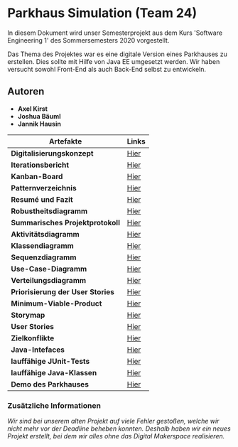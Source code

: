 #  Parkhaus Simulation (Team 24)

In diesem Dokument wird unser Semesterprojekt aus dem Kurs 'Software Engineering 1' des Sommersemesters 2020 vorgestellt.

Das Thema des Projektes war es eine digitale Version eines Parkhauses zu erstellen. Dies sollte mit Hilfe von Java EE umgesetzt werden.
Wir haben versucht sowohl Front-End als auch Back-End selbst zu entwickeln.

## Autoren

* **Axel Kirst**
* **Joshua Bäuml**
* **Jannik Hausin**
 
| Artefakte                                                     | Links                                         |
|---------------------------------------------------------------|-----------------------------------------------|
| **Digitalisierungskonzept**                                   | [Hier](https://github.com/jhausin/ParkhausSE1/wiki/Digitalisierungskonzept)|
| **Iterationsbericht**                                         | [Hier](https://github.com/jhausin/ParkhausSE1/wiki/Iterationsbericht)|
| **Kanban-Board**                                              | [Hier](https://github.com/jhausin/ParkhausSE1/wiki/Kanban-Board)|
| **Patternverzeichnis**                                        | [Hier](https://github.com/jhausin/ParkhausSE1/wiki/Patternverzeichnis)|
| **Resumé und Fazit**                                          | [Hier](https://github.com/jhausin/ParkhausSE1/wiki/Resum%C3%A9e-und-Fazit)|
| **Robustheitsdiagramm**                                       | [Hier](https://github.com/jhausin/ParkhausSE1/wiki/Robustheitsdiagramm)|
| **Summarisches Projektprotokoll**                             | [Hier](https://github.com/jhausin/ParkhausSE1/wiki/Summarisches-Projektprotokoll)|
| **Aktivitätsdiagramm**                                        | [Hier](https://github.com/jhausin/ParkhausSE1/wiki/UML-Aktivit%C3%A4tsdiagramme)|
| **Klassendiagramm**                                           | [Hier](https://github.com/jhausin/ParkhausSE1/wiki/UML-Klassendiagramme)
| **Sequenzdiagramm**                                           | [Hier](https://github.com/jhausin/ParkhausSE1/wiki/UML-Sequenzdiagramme)|
| **Use-Case-Diagramm**                                         | [Hier](https://github.com/jhausin/ParkhausSE1/wiki/UML-Use-Case)|
| **Verteilungsdiagramm**                                       | [Hier](https://github.com/jhausin/ParkhausSE1/wiki/UML-Verteilungsdiagramm)|
| **Priorisierung der User Stories**                            | [Hier](https://github.com/jhausin/ParkhausSE1/wiki/User-Storie-Prio-&-MVP-&-Story-Map)|
| **Minimum-Viable-Product**                                    | [Hier](https://github.com/jhausin/ParkhausSE1/wiki/User-Storie-Prio-&-MVP-&-Story-Map)|
| **Storymap**                                                  | [Hier](https://github.com/jhausin/ParkhausSE1/wiki/User-Storie-Prio-&-MVP-&-Story-Map)|
| **User Stories**                                              | [Hier](https://github.com/jhausin/ParkhausSE1/wiki/User-Stories)|
| **Zielkonflikte**                                             | [Hier](https://github.com/jhausin/ParkhausSE1/wiki/Zielkonflikte)|
| **Java-Intefaces**                                            | [Hier](https://github.com/jhausin/ParkhausSE1/tree/master/src/main/java/interfaces)|
| **lauffähige JUnit-Tests**                                    | [Hier](https://github.com/jhausin/ParkhausSE1/tree/master/src/test)|
| **lauffähige Java-Klassen**                                   | [Hier](https://github.com/jhausin/ParkhausSE1/tree/master/src/main/java)|
| **Demo des Parkhauses**                                       | [Hier](https://github.com/jhausin/ParkhausSE1/blob/master/Demo.mp4)|

### Zusätzliche Informationen
*Wir sind bei unserem alten Projekt auf viele Fehler gestoßen, welche wir nicht mehr vor der Deadline beheben konnten. 
Deshalb haben wir ein neues Projekt erstellt, bei dem wir alles ohne das Digital Makerspace realisieren.*
